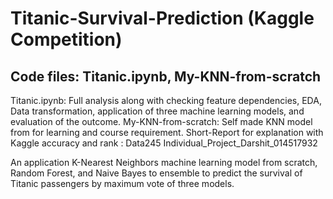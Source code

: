 # Titanic-Survival-Prediction (Kaggle Competition)
## Code files: Titanic.ipynb, My-KNN-from-scratch
Titanic.ipynb: Full analysis along with checking feature dependencies, EDA, Data transformation, application of three machine learning models, and evaluation of the outcome.
My-KNN-from-scratch: Self made KNN model from for learning and course requirement.
Short-Report for explanation with Kaggle accuracy and rank : Data245 Individual_Project_Darshit_014517932 

An application K-Nearest Neighbors machine learning model from scratch, Random Forest, and Naive Bayes to ensemble  to predict the survival of Titanic passengers by maximum vote of three models.
